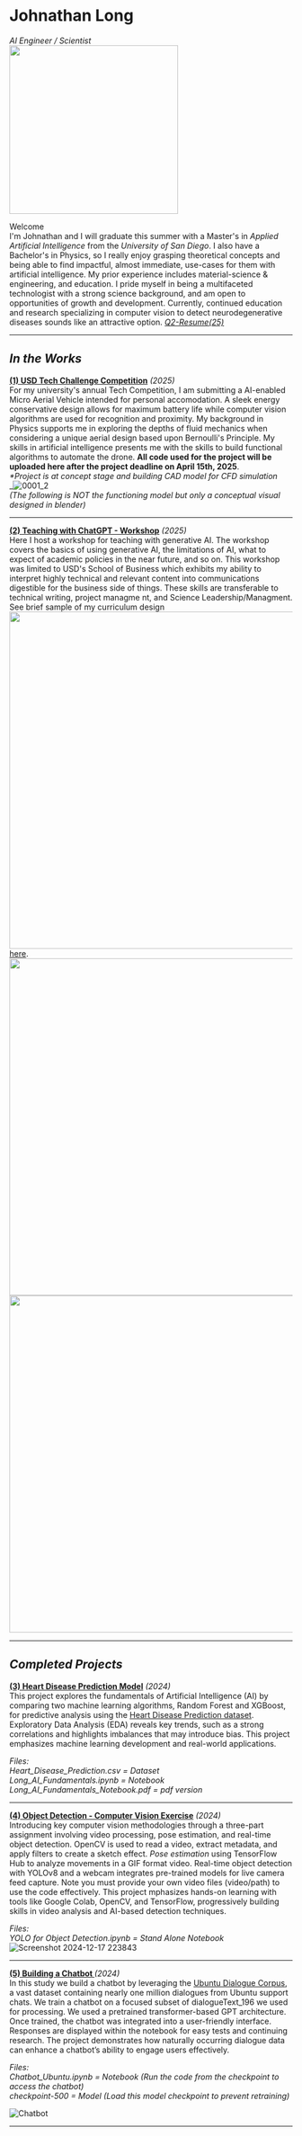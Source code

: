 # Johnathan Long
_AI Engineer / Scientist_  
<img src="https://github.com/user-attachments/assets/741ae69f-8ec7-4143-b32f-5dc32e74b165" width="300">

Welcome  
I'm Johnathan and I will graduate this summer with a Master's in _Applied Artificial Intelligence_ from the  _University of San Diego_. I also have a Bachelor's in Physics, so I really enjoy grasping theoretical concepts and being able to find impactful, almost immediate, use-cases for them with artificial intelligence. My prior experience includes material-science & engineering, and education. I pride myself in being a multifaceted technologist with a strong science background, and am open to opportunities of growth and development. Currently, continued education and research specializing in computer vision to detect neurodegenerative diseases sounds like an attractive option.
[_Q2-Resume(25)_](https://github.com/user-attachments/files/19625573/JLong_Q2-Res-4.4.pdf)

___

## _In the Works_  
**[(1) USD Tech Challenge Competition](https://www.sandiego.edu/engineering/student-innovation/etrack-entrepreneurship-program/tech-competition/)** _(2025)_  
For my university's annual Tech Competition, I am submitting a AI-enabled Micro Aerial Vehicle intended for personal accomodation. A sleek energy conservative design allows for maximum battery life while computer vision algorithms are used for recognition and proximity. My background in Physics supports me in exploring the depths of fluid mechanics when considering a unique aerial design based upon Bernoulli's Principle. My skills in artificial intelligence presents me with the skills to build functional algorithms to automate the drone. **All code used for the project will be uploaded here after the project deadline on April 15th, 2025**.  
_*Project is at concept stage and building CAD model for CFD simulation_  
_![0001_2](https://github.com/user-attachments/assets/ded22493-d584-4219-b69c-fad85e49eca4)  
_(The following is NOT the functioning model but only a conceptual visual designed in blender)_  


___
**[(2) Teaching with ChatGPT - Workshop](https://github.com/user-attachments/files/19065534/Design.Material.GenAI.pdf)** _(2025)_  
Here I host a workshop for teaching with generative AI. The workshop covers the basics of using generative AI, the limitations of AI, what to expect of academic policies in the near future, and so on. This workshop was limited to USD's School of Business which exhibits my ability to interpret highly technical and relevant content into communications digestible for the business side of things. These skills are transferable to technical writing, project managme
nt, and Science Leadership/Managment. See brief sample of my curriculum design 
<img src="https://github.com/user-attachments/assets/c2eca954-e736-4790-864b-4644402dd1c0" width="600">  
[here](https://github.com/user-attachments/files/19065534/Design.Material.GenAI.pdf).  
<img src="https://github.com/user-attachments/assets/d2c3cd58-b58a-4edc-8c2e-3b9fbb6f10ae" width="600">
<img src="https://github.com/user-attachments/assets/3b4b282c-8c9a-453c-943f-9ed127874a31" width="600"> 

___
## _Completed Projects_  

**[(3) Heart Disease Prediction Model](https://github.com/JLongStem3/Long_USD-AAI_Portfolio/tree/main/AI%20Fundamentals%20%26%20Application%20-%20Prediction%20Model)** _(2024)_  
This project explores the fundamentals of Artificial Intelligence (AI) by comparing two machine learning algorithms, Random Forest and XGBoost, for predictive analysis using the [Heart Disease Prediction dataset](https://www.kaggle.com/datasets/rishidamarla/heart-disease-prediction). Exploratory Data Analysis (EDA) reveals key trends, such as a strong correlations and highlights imbalances that may introduce bias. This project emphasizes machine learning development and real-world applications.

_Files:_  
_Heart_Disease_Prediction.csv = Dataset_  
_Long_AI_Fundamentals.ipynb = Notebook_  
_Long_AI_Fundamentals_Notebook.pdf = pdf version_  

___
**[(4) Object Detection - Computer Vision Exercise](https://github.com/JLongStem3/Long_USD-AAI_Portfolio/tree/main/Computer%20Vision%20(Exercise)%20-%20Object%20Detection)** _(2024)_  
Introducing key computer vision methodologies through a three-part assignment involving video processing, pose estimation, and real-time object detection. OpenCV is used to read a video, extract metadata, and apply filters to create a sketch effect. _Pose estimation_ using TensorFlow Hub to analyze movements in a GIF format video. Real-time object detection with YOLOv8 and a webcam integrates pre-trained models for live camera feed capture. Note you must provide your own video files (video/path) to use the code effectively. This project mphasizes hands-on learning with tools like Google Colab, OpenCV, and TensorFlow, progressively building skills in video analysis and AI-based detection techniques.  

_Files:_  
_YOLO for Object Detection.ipynb = Stand Alone Notebook_  
![Screenshot 2024-12-17 223843](https://github.com/user-attachments/assets/bf53028c-1ab0-4d38-8a43-9fcd1ea71c60)

___
**[(5) Building a Chatbot ](https://github.com/JLongStem3/Long_USD-AAI_Portfolio/tree/main/Natural%20Language%20Processing)** _(2024)_    
In this study we build a chatbot by leveraging the [Ubuntu Dialogue Corpus](https://www.kaggle.com/datasets/rtatman/ubuntu-dialogue-corpus), a vast dataset containing nearly one million dialogues from Ubuntu support chats. We train a chatbot on a focused subset of dialogueText_196 we used for processing. We used a pretrained transformer-based GPT architecture. Once trained, the chatbot was integrated into a user-friendly interface. Responses are displayed within the notebook for easy tests and continuing research. The project demonstrates how naturally occurring dialogue data can enhance a chatbot’s ability to engage users effectively.  

_Files:_  
_Chatbot_Ubuntu.ipynb = Notebook (Run the code from the checkpoint to access the chatbot)_  
_checkpoint-500 = Model (Load this model checkpoint to prevent retraining)_  

![Chatbot](https://github.com/user-attachments/assets/692bd8df-3942-40d6-afe9-8ea3c73d0e4d)
___

